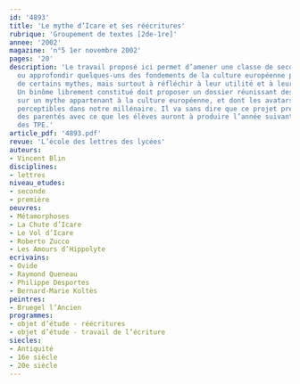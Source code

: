 ```yaml
---
id: '4893'
title: 'Le mythe d’Icare et ses réécritures'
rubrique: 'Groupement de textes [2de-1re]'
annee: '2002'
magazine: 'n°5 1er novembre 2002'
pages: '20'
description: 'Le travail proposé ici permet d’amener une classe de seconde à découvrir
  ou approfondir quelques-uns des fondements de la culture européenne par l’étude
  de certains mythes, mais surtout à réfléchir à leur utilité et à leur actualité.
  Un binôme librement constitué doit proposer un dossier réunissant des documents
  sur un mythe appartenant à la culture européenne, et dont les avatars sont encore
  perceptibles dans notre millénaire. Il va sans dire que ce projet présente également
  des parentés avec ce que les élèves auront à produire l’année suivante dans le cadre
  des TPE.'
article_pdf: '4893.pdf'
revue: 'L’école des lettres des lycées'
auteurs:
- Vincent Blin
disciplines:
- lettres
niveau_etudes:
- seconde
- première
oeuvres:
- Métamorphoses
- La Chute d’Icare
- Le Vol d’Icare
- Roberto Zucco
- Les Amours d’Hippolyte
ecrivains:
- Ovide
- Raymond Queneau
- Philippe Desportes
- Bernard-Marie Koltès
peintres:
- Bruegel l’Ancien
programmes:
- objet d’étude - réécritures
- objet d’étude - travail de l’écriture
siecles:
- Antiquité
- 16e siècle
- 20e siècle
---
```

